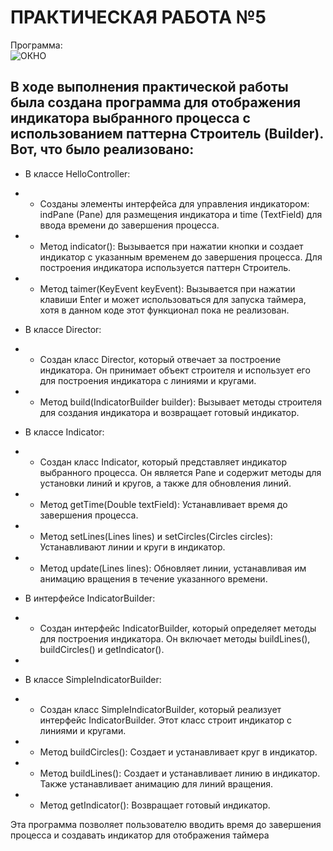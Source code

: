 # ПРАКТИЧЕСКАЯ РАБОТА №5
Программа: <br>
![ОКНО](https://github.com/Je1rei/Java-Tasks/blob/main/Task%205/Builder/IMG/img.png)

## В ходе выполнения практической работы была создана программа для отображения индикатора выбранного процесса с использованием паттерна Строитель (Builder). Вот, что было реализовано:

- В классе HelloController:
- - Созданы элементы интерфейса для управления индикатором: indPane (Pane) для размещения индикатора и time (TextField) для ввода времени до завершения процесса.
- - Метод indicator(): Вызывается при нажатии кнопки и создает индикатор с указанным временем до завершения процесса. Для построения индикатора используется паттерн Строитель.
- - Метод taimer(KeyEvent keyEvent): Вызывается при нажатии клавиши Enter и может использоваться для запуска таймера, хотя в данном коде этот функционал пока не реализован.

- В классе Director:
- - Создан класс Director, который отвечает за построение индикатора. Он принимает объект строителя и использует его для построения индикатора с линиями и кругами.
- - Метод build(IndicatorBuilder builder): Вызывает методы строителя для создания индикатора и возвращает готовый индикатор.

- В классе Indicator:
- - Создан класс Indicator, который представляет индикатор выбранного процесса. Он является Pane и содержит методы для установки линий и кругов, а также для обновления линий.
- - Метод getTime(Double textField): Устанавливает время до завершения процесса.
- - Метод setLines(Lines lines) и setCircles(Circles circles): Устанавливают линии и круги в индикатор.
- - Метод update(Lines lines): Обновляет линии, устанавливая им анимацию вращения в течение указанного времени.

- В интерфейсе IndicatorBuilder:
- - Создан интерфейс IndicatorBuilder, который определяет методы для построения индикатора. Он включает методы buildLines(), buildCircles() и getIndicator().
- 
- В классе SimpleIndicatorBuilder:
- - Создан класс SimpleIndicatorBuilder, который реализует интерфейс IndicatorBuilder. Этот класс строит индикатор с линиями и кругами.
- - Метод buildCircles(): Создает и устанавливает круг в индикатор.
- - Метод buildLines(): Создает и устанавливает линию в индикатор. Также устанавливает анимацию для линий вращения.
- - Метод getIndicator(): Возвращает готовый индикатор.

Эта программа позволяет пользователю вводить время до завершения процесса и создавать индикатор для отображения таймера
